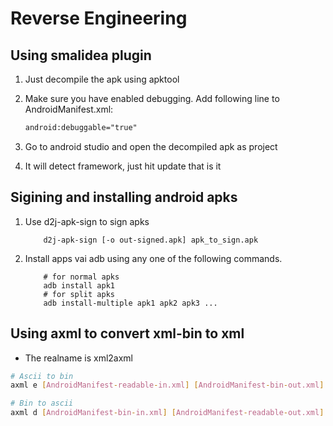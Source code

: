 # Reverse Engineering

## Using smalidea plugin

1. Just decompile the apk using apktool
2. Make sure you have enabled debugging. Add following line to AndroidManifest.xml:

    ```xml
    android:debuggable="true"
    ```

3. Go to android studio and open the decompiled apk as project
4. It will detect framework, just hit update
     that is it

## Sigining and installing android apks

1. Use d2j-apk-sign to sign apks

    ```shell
        d2j-apk-sign [-o out-signed.apk] apk_to_sign.apk 
    ```

2. Install apps vai adb using any one of the following commands.

    ```shell
        # for normal apks
        adb install apk1
        # for split apks
        adb install-multiple apk1 apk2 apk3 ...
    ```

## Using axml to convert xml-bin to xml

- The realname is xml2axml

```bash
# Ascii to bin
axml e [AndroidManifest-readable-in.xml] [AndroidManifest-bin-out.xml]

# Bin to ascii
axml d [AndroidManifest-bin-in.xml] [AndroidManifest-readable-out.xml]
```
